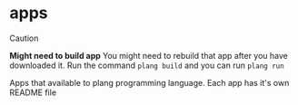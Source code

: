 # apps

> [!CAUTION]
> **Might need to build app**
> You might need to rebuild that app after you have downloaded it. Run the command `plang build` and you can run `plang run`

Apps that available to plang programming language. Each app has it's own README file

